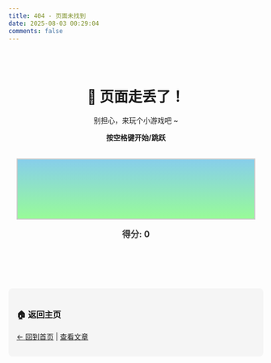 ```yaml
---
title: 404 - 页面未找到
date: 2025-08-03 00:29:04
comments: false
---
```


<div class="not-found-container">
  <h1>🦕 页面走丢了！</h1>
  <p>别担心，来玩个小游戏吧 ~</p>
  <p><strong>按空格键开始/跳跃</strong></p>
  
  <div id="dino-game">
    <canvas id="gameCanvas" width="800" height="200"></canvas>
    <div id="score">得分: 0</div>
    <div id="gameOver" style="display: none;">
      <h3>游戏结束！</h3>
      <p>按空格键重新开始</p>
    </div>
  </div>
</div>

<style>
.not-found-container {
  text-align: center;
  padding: 2rem 1rem;
  max-width: 900px;
  margin: 0 auto;
}

#dino-game {
  margin: 2rem auto;
  position: relative;
}

#gameCanvas {
  border: 2px solid #ccc;
  display: block;
  margin: 0 auto;
  background: linear-gradient(to bottom, #87CEEB 0%, #98FB98 100%);
}

#score {
  font-size: 1.2em;
  font-weight: bold;
  margin: 1rem 0;
  color: #333;
}

#gameOver {
  position: absolute;
  top: 50%;
  left: 50%;
  transform: translate(-50%, -50%);
  background: rgba(255, 255, 255, 0.9);
  padding: 2rem;
  border-radius: 10px;
  box-shadow: 0 4px 20px rgba(0,0,0,0.3);
}

[data-theme="dark"] #gameCanvas {
  border-color: #555;
  background: linear-gradient(to bottom, #2c3e50 0%, #34495e 100%);
}

[data-theme="dark"] #score {
  color: #fff;
}
</style>

<script>
const canvas = document.getElementById('gameCanvas');
const ctx = canvas.getContext('2d');
const scoreElement = document.getElementById('score');
const gameOverElement = document.getElementById('gameOver');

let game = {
  running: false,
  score: 0,
  speed: 4
};

let dino = {
  x: 50,
  y: 150,
  width: 40,
  height: 40,
  dy: 0,
  jumpHeight: 15,
  grounded: true
};

let obstacles = [];
let ground = canvas.height - 20;

function drawDino() {
  ctx.fillStyle = '#228B22';
  ctx.fillRect(dino.x, dino.y, dino.width, dino.height);
  
  // 简单的恐龙眼睛
  ctx.fillStyle = '#000';
  ctx.fillRect(dino.x + 25, dino.y + 10, 5, 5);
  
  // 恐龙腿部
  ctx.fillStyle = '#228B22';
  ctx.fillRect(dino.x + 5, dino.y + 35, 8, 15);
  ctx.fillRect(dino.x + 25, dino.y + 35, 8, 15);
}

function drawObstacle(obstacle) {
  ctx.fillStyle = '#8B4513';
  ctx.fillRect(obstacle.x, obstacle.y, obstacle.width, obstacle.height);
}

function drawGround() {
  ctx.fillStyle = '#8B4513';
  ctx.fillRect(0, ground, canvas.width, 20);
}

function createObstacle() {
  obstacles.push({
    x: canvas.width,
    y: ground - 30,
    width: 20,
    height: 30
  });
}

function updateGame() {
  if (!game.running) return;
  
  // 清除画布
  ctx.clearRect(0, 0, canvas.width, canvas.height);
  
  // 更新恐龙位置
  if (!dino.grounded) {
    dino.dy += 0.8; // 重力
    dino.y += dino.dy;
    
    if (dino.y >= ground - dino.height) {
      dino.y = ground - dino.height;
      dino.grounded = true;
      dino.dy = 0;
    }
  }
  
  // 更新障碍物
  for (let i = obstacles.length - 1; i >= 0; i--) {
    obstacles[i].x -= game.speed;
    
    if (obstacles[i].x + obstacles[i].width < 0) {
      obstacles.splice(i, 1);
      game.score += 10;
    }
  }
  
  // 碰撞检测
  for (let obstacle of obstacles) {
    if (dino.x < obstacle.x + obstacle.width &&
        dino.x + dino.width > obstacle.x &&
        dino.y < obstacle.y + obstacle.height &&
        dino.y + dino.height > obstacle.y) {
      gameOver();
      return;
    }
  }
  
  // 生成新障碍物
  if (Math.random() < 0.005) {
    createObstacle();
  }
  
  // 绘制所有元素
  drawGround();
  drawDino();
  for (let obstacle of obstacles) {
    drawObstacle(obstacle);
  }
  
  // 更新得分
  scoreElement.textContent = `得分: ${game.score}`;
  
  // 增加游戏速度
  if (game.score > 0 && game.score % 100 === 0) {
    game.speed += 0.1;
  }
  
  requestAnimationFrame(updateGame);
}

function jump() {
  if (dino.grounded) {
    dino.dy = -dino.jumpHeight;
    dino.grounded = false;
  }
}

function startGame() {
  game.running = true;
  game.score = 0;
  game.speed = 4;
  obstacles = [];
  dino.y = ground - dino.height;
  dino.grounded = true;
  dino.dy = 0;
  gameOverElement.style.display = 'none';
  updateGame();
}

function gameOver() {
  game.running = false;
  gameOverElement.style.display = 'block';
}

// 键盘事件
document.addEventListener('keydown', function(e) {
  if (e.code === 'Space') {
    e.preventDefault();
    if (game.running) {
      jump();
    } else {
      startGame();
    }
  }
});

// 初始绘制
drawGround();
drawDino();
</script>

<div style="margin-top: 2rem; padding: 1rem; background: #f5f5f5; border-radius: 8px;">
  <h3>🏠 返回主页</h3>
  <p><a href="/">← 回到首页</a> | <a href="/archives/">查看文章</a></p>
</div>
